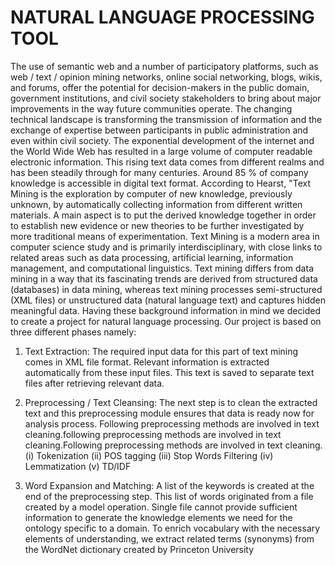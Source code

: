# NATURAL LANGUAGE PROCESSING TOOL

The use of semantic web and a number of participatory platforms, such as web / text / opinion mining networks, online social networking, blogs, wikis, and forums, offer the potential for decision-makers in the public domain, government institutions, and civil society stakeholders to bring about major improvements in the way future communities operate. The changing technical landscape is transforming the transmission of information and the exchange of expertise between participants in public administration and even within civil society. The exponential development of the internet and the World Wide Web has resulted in a large volume of computer readable electronic information. This rising text data comes from different realms and has been steadily through for many centuries. Around 85 % of company knowledge is accessible in digital text format. According to Hearst, "Text Mining is the exploration by computer of new knowledge, previously unknown, by automatically collecting information from different written materials. A main aspect is to put the derived knowledge together in order to establish new evidence or new theories to be further investigated by more traditional means of experimentation. Text Mining is a modern area in computer science study and is primarily interdisciplinary, with close links to related areas such as data processing, artificial learning, information management, and computational linguistics. Text mining differs from data mining in a way that its fascinating trends are derived from structured data (databases) in data mining, whereas text mining processes semi-structured (XML files) or unstructured data (natural language text) and captures hidden meaningful data. Having these background information in mind we decided to create a project for natural language processing. Our project is based on three different phases namely:
1.	Text Extraction: The required input data for this part of text mining comes in XML file format. Relevant information is extracted automatically from these input files. This text is saved to separate text files after retrieving relevant data.
2.	Preprocessing / Text Cleansing: The next step is to clean the extracted text and this preprocessing module ensures that data is ready now for analysis process. Following preprocessing methods are involved in text cleaning.following preprocessing methods are involved in text cleaning.Following preprocessing methods are involved in text cleaning.
(i)	Tokenization 
(ii)	POS tagging
(iii)	Stop Words Filtering
(iv)	Lemmatization
(v)	TD/IDF 

3.	Word Expansion and Matching: A list of the keywords is created at the end of the preprocessing step. This list of words originated from a file created by a model operation. Single file cannot provide sufficient information to generate the knowledge elements we need for the ontology specific to a domain. To enrich vocabulary with the necessary elements of understanding, we extract related terms (synonyms) from the WordNet dictionary created by Princeton University 
